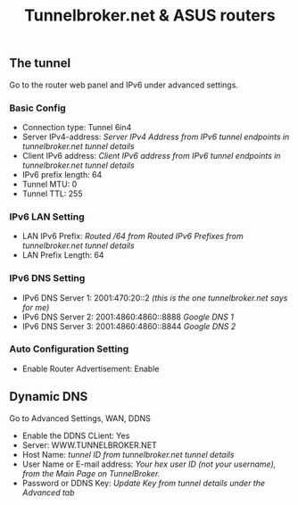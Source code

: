 <div class="post">
<header class="post-header">
<h1 class="post-title">Tunnelbroker.net &amp; ASUS routers</h1>
</header>
<article class="post-content">

<h2 id="the-tunnel">The tunnel</h2>
<p>Go to the router web panel and IPv6 under advanced settings.</p>
<h3 id="basic-config">Basic Config</h3>
<ul>
<li>Connection type: Tunnel 6in4</li>
<li>Server IPv4-address: <em>Server IPv4 Address from IPv6 tunnel endpoints in
tunnelbroker.net tunnel details</em></li>
<li>Client IPv6 address: <em>Client IPv6 address from IPv6 tunnel endpoints in
tunnelbroker.net tunnel details</em></li>
<li>IPv6 prefix length: 64</li>
<li>Tunnel MTU: 0</li>
<li>Tunnel TTL: 255</li>
</ul>
<h3 id="ipv6-lan-setting">IPv6 LAN Setting</h3>
<ul>
<li>LAN IPv6 Prefix: <em>Routed /64 from Routed IPv6 Prefixes from
tunnelbroker.net tunnel details</em></li>
<li>LAN Prefix Length: 64</li>
</ul>
<h3 id="ipv6-dns-setting">IPv6 DNS Setting</h3>
<ul>
<li>IPv6 DNS Server 1: 2001:470:20::2 <em>(this is the one tunnelbroker.net
says for me)</em></li>
<li>IPv6 DNS Server 2: 2001:4860:4860::8888 <em>Google DNS 1</em></li>
<li>IPv6 DNS Server 3: 2001:4860:4860::8844 <em>Google DNS 2</em></li>
</ul>
<h3 id="auto-configuration-setting">Auto Configuration Setting</h3>
<ul>
<li>Enable Router Advertisement: Enable</li>
</ul>
<h2 id="dynamic-dns">Dynamic DNS</h2>
<p>Go to Advanced Settings, WAN, DDNS</p>
<ul>
<li>Enable the DDNS CLient: Yes</li>
<li>Server: WWW.TUNNELBROKER.NET</li>
<li>Host Name: <em>tunnel ID from tunnelbroker.net tunnel details</em></li>
<li>User Name or E-mail address: <em>Your hex user ID (not your username), from the Main Page on TunnelBroker.</em></li>
<li>Password or DDNS Key: <em>Update Key from tunnel details under the Advanced
tab</em></li>
</ul>
</article>

</div>
